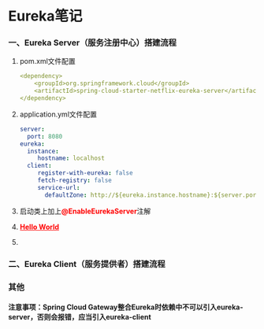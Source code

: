 # Eureka笔记

### 一、Eureka Server（服务注册中心）搭建流程

1. pom.xml文件配置

   ~~~ yaml
   <dependency>
       <groupId>org.springframework.cloud</groupId>
       <artifactId>spring-cloud-starter-netflix-eureka-server</artifactId>
   </dependency>
   ~~~

2. application.yml文件配置

   ~~~yml
   server:
     port: 8080
   eureka:
     instance:
     	hostname: localhost
     client:
     	register-with-eureka: false
     	fetch-registry: false
     	service-url: 
     	  defaultZone: http://${eureka.instance.hostname}:${server.port}/eureka/
   ~~~

   

3. 启动类上加上<font style='color:red;font-weight:bolder'>@EnableEurekaServer</font>注解

4. <a style='color:red;font-weight:bolder' href='http://www.baidu.com'>Hello World</a>

5. 

### 二、Eureka Client（服务提供者）搭建流程

### 其他

#### 注意事项：Spring Cloud Gateway整合Eureka时依赖中不可以引入eureka-server，否则会报错，应当引入eureka-client



